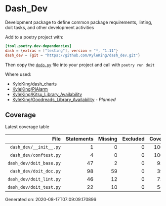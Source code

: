 # Dash_Dev

Development package to define common package requirements, linting, doit tasks, and other development activities

Add to a poetry project with:

```toml
[tool.poetry.dev-dependencies]
dash = {extras = ["testing"], version = "*, ^1.11"}
dash_dev = {git = "https://github.com/KyleKing/dash_dev.git"}
```

Then copy the [`dodo.py`](./dodo.py) file into your project and call with `poetry run doit`

Where used:

- [KyleKing/dash_charts](https://github.com/KyleKing/dash_charts)
- [KyleKing/PiAlarm](https://github.com/KyleKing/PiAlarm)
- [KyleKing/Kitsu_Library_Availability](https://github.com/KyleKing/Kitsu_Library_Availability)
- [KyleKing/Goodreads_Library_Availability](https://github.com/KyleKing/Goodreads_Library_Availability) - *Planned*

## Coverage

Latest coverage table

<!-- COVERAGE -->

| File | Statements | Missing | Excluded | Coverage |
| --: | --: | --: | --: | --: |
| `dash_dev/__init__.py` | 1 | 0 | 0 | 100.0% |
| `dash_dev/conftest.py` | 4 | 0 | 0 | 100.0% |
| `dash_dev/doit_base.py` | 47 | 2 | 0 | 95.7% |
| `dash_dev/doit_doc.py` | 98 | 59 | 0 | 39.8% |
| `dash_dev/doit_lint.py` | 46 | 12 | 0 | 73.9% |
| `dash_dev/doit_test.py` | 22 | 10 | 0 | 54.5% |

Generated on: 2020-08-17T07:09:09.170896

<!-- /COVERAGE -->
